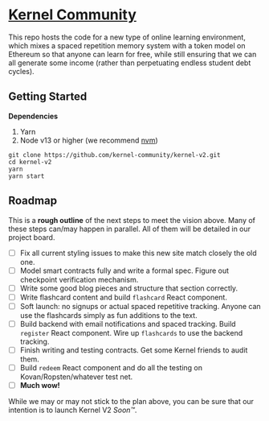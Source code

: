 # [Kernel Community](https://kernel.community)

This repo hosts the code for a new type of online learning environment, which mixes a 
spaced repetition memory system with a token model on Ethereum so that anyone can learn 
for free, while still ensuring that we can all generate some income (rather than perpetuating 
endless student debt cycles).

## Getting Started

**Dependencies**

1. Yarn
2. Node v13 or higher (we recommend [nvm](https://github.com/nvm-sh/nvm))

```
git clone https://github.com/kernel-community/kernel-v2.git
cd kernel-v2
yarn
yarn start
```

## Roadmap

This is a **rough outline** of the next steps to meet the vision above. Many of these steps can/may happen in parallel. All of them will be detailed in our project board.

- [ ] Fix all current styling issues to make this new site match closely the old one.
- [ ] Model smart contracts fully and write a formal spec. Figure out checkpoint verification mechanism.
- [ ] Write some good blog pieces and structure that section correctly.
- [ ] Write flashcard content and build `flashcard` React component.
- [ ] Soft launch: no signups or actual spaced repetitive tracking. Anyone can use the flashcards simply as fun additions to the text.
- [ ] Build backend with email notifications and spaced tracking. Build `register` React component. Wire up `flashcards` to use the backend tracking.
- [ ] Finish writing and testing contracts. Get some Kernel friends to audit them.
- [ ] Build `redeem` React component and do all the testing on Kovan/Ropsten/whatever test net.
- [ ] **Much wow!**

While we may or may not stick to the plan above, you can be sure that our intention is to launch Kernel V2 _Soon™️_.
